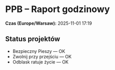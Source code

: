 # PPB – Raport godzinowy
**Czas (Europe/Warsaw):** 2025-11-01 17:19

## Status projektów
- Bezpieczny Pieszy — OK
- Zwolnij przy przejściu — OK
- Odblask ratuje życie — OK

